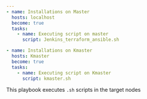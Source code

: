 ```yaml
---
- name: Installations on Master
  hosts: localhost
  become: true
  tasks:
    - name: Executing script on master
      script: Jenkins_terraform_ansible.sh

- name: Installations on Kmaster
  hosts: Kmaster
  become: true
  tasks:
    - name: Executing script on Kmaster
      script: kmaster.sh
```
This playbook executes `.sh` scripts in the target nodes
